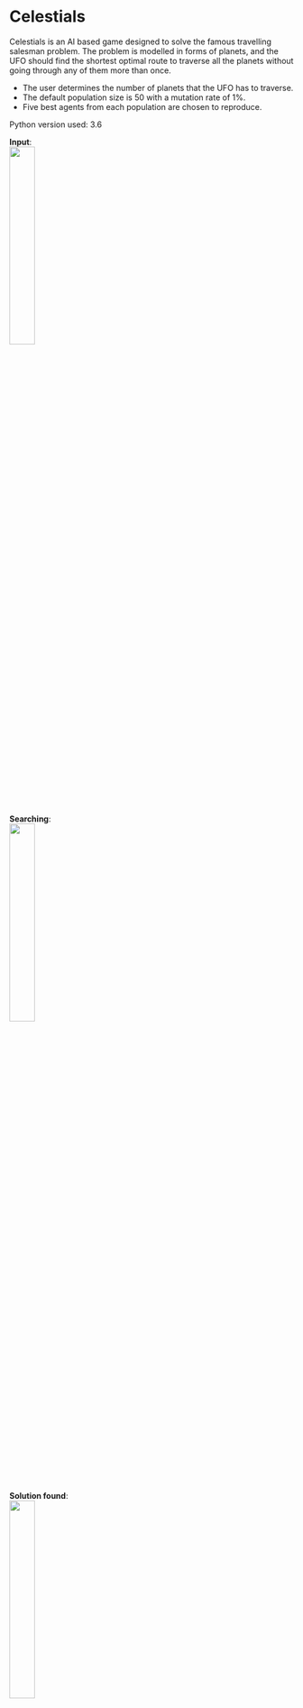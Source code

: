 # Celestials
Celestials is an AI based game designed to solve the famous travelling salesman problem. The problem is modelled in forms of planets, and the UFO should find the shortest optimal route to traverse all the planets without going through any of them more than once.  

* The user determines the number of planets that the UFO has to traverse.
* The default population size is 50 with a mutation rate of 1%.  
* Five best agents from each population are chosen to reproduce.
 
Python version used: 3.6

**Input**:  
<img src="https://user-images.githubusercontent.com/48844695/143930183-fdb00c01-c24b-4c1a-a3f6-d93fc0c3d1c3.png" width=30% height=30%>

**Searching**:  
<img src="https://user-images.githubusercontent.com/48844695/143930225-3725e036-2ad3-4957-9c5b-eed54a6544f6.png" width=30% height=30%>

**Solution found**:  
<img src="https://user-images.githubusercontent.com/48844695/143930290-7a4aa7d0-8d91-4d22-b541-f9aeba751566.png" width=30% height=30%>
